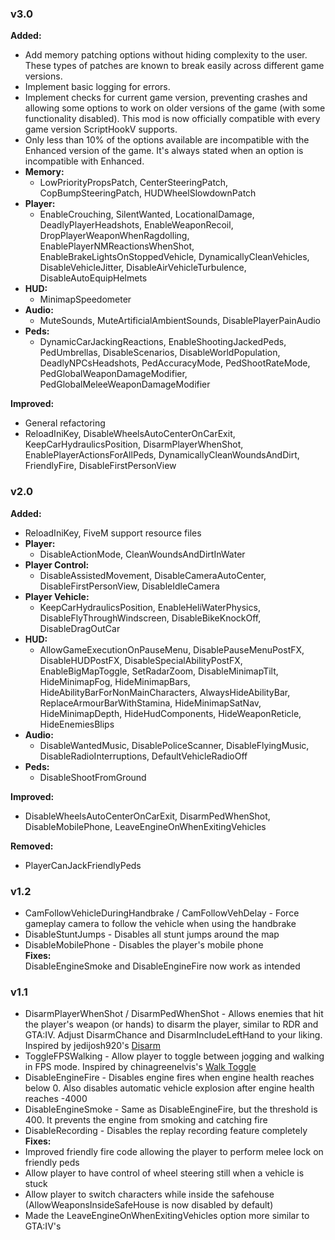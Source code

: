 ### **v3.0**
**Added:**  
- Add memory patching options without hiding complexity to the user. These types of patches are known to break easily across different game versions.  
- Implement basic logging for errors.  
- Implement checks for current game version, preventing crashes and allowing some options to work on older versions of the game (with some functionality disabled). This mod is now officially compatible with every game version ScriptHookV supports.  
- Only less than 10% of the options available are incompatible with the Enhanced version of the game. It's always stated when an option is incompatible with Enhanced.
- **Memory:**  
  - LowPriorityPropsPatch, CenterSteeringPatch, CopBumpSteeringPatch, HUDWheelSlowdownPatch  
- **Player:**  
  - EnableCrouching, SilentWanted, LocationalDamage, DeadlyPlayerHeadshots, EnableWeaponRecoil, DropPlayerWeaponWhenRagdolling, EnablePlayerNMReactionsWhenShot, EnableBrakeLightsOnStoppedVehicle, DynamicallyCleanVehicles, DisableVehicleJitter, DisableAirVehicleTurbulence, DisableAutoEquipHelmets  
- **HUD:**  
  - MinimapSpeedometer  
- **Audio:**  
  - MuteSounds, MuteArtificialAmbientSounds, DisablePlayerPainAudio
- **Peds:**  
  - DynamicCarJackingReactions, EnableShootingJackedPeds, PedUmbrellas, DisableScenarios, DisableWorldPopulation, DeadlyNPCsHeadshots, PedAccuracyMode, PedShootRateMode, PedGlobalWeaponDamageModifier, PedGlobalMeleeWeaponDamageModifier  
   
**Improved:**  
- General refactoring 
- ReloadIniKey, DisableWheelsAutoCenterOnCarExit, KeepCarHydraulicsPosition, DisarmPlayerWhenShot, EnablePlayerActionsForAllPeds, DynamicallyCleanWoundsAndDirt, FriendlyFire, DisableFirstPersonView

### **v2.0**
**Added:**  
- ReloadIniKey, FiveM support resource files  
- **Player:**  
  - DisableActionMode, CleanWoundsAndDirtInWater  
- **Player Control:**  
  - DisableAssistedMovement, DisableCameraAutoCenter, DisableFirstPersonView,
DisableIdleCamera  
- **Player Vehicle:**  
  - KeepCarHydraulicsPosition, EnableHeliWaterPhysics, DisableFlyThroughWindscreen, 
DisableBikeKnockOff, DisableDragOutCar
- **HUD:**  
  - AllowGameExecutionOnPauseMenu, DisablePauseMenuPostFX, DisableHUDPostFX, 
DisableSpecialAbilityPostFX, EnableBigMapToggle, SetRadarZoom, 
DisableMinimapTilt, HideMinimapFog, HideMinimapBars, 
HideAbilityBarForNonMainCharacters, AlwaysHideAbilityBar, 
ReplaceArmourBarWithStamina, HideMinimapSatNav, HideMinimapDepth, 
HideHudComponents, HideWeaponReticle, HideEnemiesBlips  
- **Audio:**  
  - DisableWantedMusic, DisablePoliceScanner, DisableFlyingMusic,
DisableRadioInterruptions, DefaultVehicleRadioOff  
- **Peds:**  
  - DisableShootFromGround  
   
**Improved:**  
- DisableWheelsAutoCenterOnCarExit, DisarmPedWhenShot, DisableMobilePhone, 
LeaveEngineOnWhenExitingVehicles  

**Removed:**  
- PlayerCanJackFriendlyPeds

### **v1.2**
- CamFollowVehicleDuringHandbrake / CamFollowVehDelay - Force gameplay camera to follow the vehicle when using the handbrake
- DisableStuntJumps - Disables all stunt jumps around the map
- DisableMobilePhone - Disables the player's mobile phone  
**Fixes:**  
DisableEngineSmoke and DisableEngineFire now work as intended

### **v1.1**
- DisarmPlayerWhenShot / DisarmPedWhenShot - Allows enemies that hit the player's weapon (or hands) to disarm the player, similar to RDR and GTA:IV. Adjust DisarmChance and DisarmIncludeLeftHand to your liking. Inspired by jedijosh920's [Disarm](https://www.gta5-mods.com/scripts/disarm)
- ToggleFPSWalking - Allow player to toggle between jogging and walking in FPS mode. Inspired by chinagreenelvis's [Walk Toggle](https://www.gta5-mods.com/scripts/walk-toggle)
- DisableEngineFire - Disables engine fires when engine health reaches below 0. Also disables automatic vehicle explosion after engine health reaches -4000
- DisableEngineSmoke - Same as DisableEngineFire, but the threshold is 400. It prevents the engine from smoking and catching fire
- DisableRecording - Disables the replay recording feature completely  
**Fixes:**  
- Improved friendly fire code allowing the player to perform melee lock on friendly peds
- Allow player to have control of wheel steering still when a vehicle is stuck
- Allow player to switch characters while inside the safehouse (AllowWeaponsInsideSafeHouse is now disabled by default)
- Made the LeaveEngineOnWhenExitingVehicles option more similar to GTA:IV's